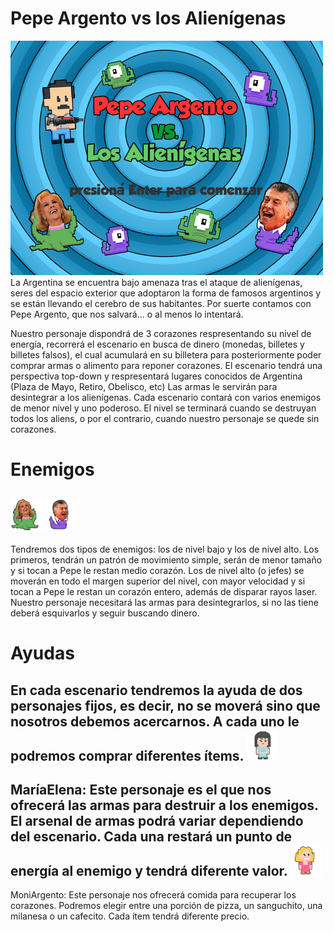 # Pepe Argento vs los Alienígenas
<img src="assets/pantalla_titulo.jpg" width="500px" />
La Argentina se encuentra bajo amenaza tras el ataque de alienígenas, seres del espacio exterior que adoptaron la forma de famosos argentinos y se están llevando el cerebro de sus habitantes.
Por suerte contamos con Pepe Argento, que nos salvará... o al menos lo intentará.

Nuestro personaje dispondrá de 3 corazones respresentando su nivel de energía, recorrerá el escenario en busca de dinero (monedas, billetes y billetes falsos), el cual acumulará en su billetera para posteriormente poder comprar armas o alimento para reponer corazones. El escenario tendrá una perspectiva top-down y respresentará lugares conocidos de Argentina (Plaza de Mayo, Retiro, Obelisco, etc) Las armas le servirán para desintegrar a los alienígenas. Cada escenario contará con varios enemigos de menor nivel y uno poderoso. El nivel se terminará cuando se destruyan todos los aliens, o por el contrario, cuando nuestro personaje se quede sin corazones.

# Enemigos
<img src="assets/mirtha_der.png" width="50px" /> <img src="assets/macri_der.png" width="50px" />
-----
Tendremos dos tipos de enemigos: los de nivel bajo y los de nivel alto. Los primeros, tendrán un patrón de movimiento simple, serán de menor tamaño y si tocan a Pepe le restan medio corazón. Los de nivel alto (o jefes) se moverán en todo el margen superior del nivel, con mayor velocidad y si tocan a Pepe le restan un corazón entero, además de disparar rayos laser. Nuestro personaje necesitará las armas para desintegrarlos, si no las tiene deberá esquivarlos y seguir buscando dinero.

# Ayudas

En cada escenario tendremos la ayuda de dos personajes fijos, es decir, no se moverá sino que nosotros debemos acercarnos. A cada uno le podremos comprar diferentes ítems.
<img src="assets/maria_elena.png" width="50px" />
------
MaríaElena: Este personaje es el que nos ofrecerá las armas para destruir a los enemigos. El arsenal de armas podrá variar dependiendo del escenario. Cada una restará un punto de energía al enemigo y tendrá diferente valor.
<img src="assets/moni.png" width="50px" />
------
MoniArgento: Este personaje nos ofrecerá comida para recuperar los corazones. Podremos elegir entre una porción de pizza, un sanguchito, una milanesa o un cafecito. Cada ítem tendrá diferente precio.
